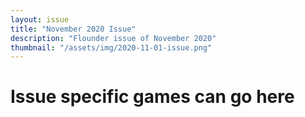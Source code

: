```yaml
---
layout: issue
title: "November 2020 Issue"
description: "Flounder issue of November 2020"
thumbnail: "/assets/img/2020-11-01-issue.png"
---
```


# Issue specific games can go here